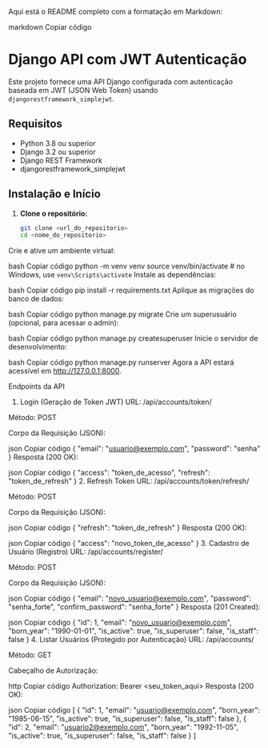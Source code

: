 Aqui está o README completo com a formatação em Markdown:

markdown
Copiar código
# Django API com JWT Autenticação

Este projeto fornece uma API Django configurada com autenticação baseada em JWT (JSON Web Token) usando `djangorestframework_simplejwt`.

## Requisitos

- Python 3.8 ou superior
- Django 3.2 ou superior
- Django REST Framework
- djangorestframework_simplejwt

## Instalação e Início

1. **Clone o repositório:**

   ```bash
   git clone <url_do_repositorio>
   cd <nome_do_repositorio>
Crie e ative um ambiente virtual:

bash
Copiar código
python -m venv venv
source venv/bin/activate  # no Windows, use `venv\Scripts\activate`
Instale as dependências:

bash
Copiar código
pip install -r requirements.txt
Aplique as migrações do banco de dados:

bash
Copiar código
python manage.py migrate
Crie um superusuário (opcional, para acessar o admin):

bash
Copiar código
python manage.py createsuperuser
Inicie o servidor de desenvolvimento:

bash
Copiar código
python manage.py runserver
Agora a API estará acessível em http://127.0.0.1:8000.

Endpoints da API
1. Login (Geração de Token JWT)
URL: /api/accounts/token/

Método: POST

Corpo da Requisição (JSON):

json
Copiar código
{
    "email": "usuario@exemplo.com",
    "password": "senha"
}
Resposta (200 OK):

json
Copiar código
{
    "access": "token_de_acesso",
    "refresh": "token_de_refresh"
}
2. Refresh Token
URL: /api/accounts/token/refresh/

Método: POST

Corpo da Requisição (JSON):

json
Copiar código
{
    "refresh": "token_de_refresh"
}
Resposta (200 OK):

json
Copiar código
{
    "access": "novo_token_de_acesso"
}
3. Cadastro de Usuário (Registro)
URL: /api/accounts/register/

Método: POST

Corpo da Requisição (JSON):

json
Copiar código
{
    "email": "novo_usuario@exemplo.com",
    "password": "senha_forte",
    "confirm_password": "senha_forte"
}
Resposta (201 Created):

json
Copiar código
{
    "id": 1,
    "email": "novo_usuario@exemplo.com",
    "born_year": "1990-01-01",
    "is_active": true,
    "is_superuser": false,
    "is_staff": false
}
4. Listar Usuários (Protegido por Autenticação)
URL: /api/accounts/

Método: GET

Cabeçalho de Autorização:

http
Copiar código
Authorization: Bearer <seu_token_aqui>
Resposta (200 OK):

json
Copiar código
[
    {
        "id": 1,
        "email": "usuario@exemplo.com",
        "born_year": "1985-06-15",
        "is_active": true,
        "is_superuser": false,
        "is_staff": false
    },
    {
        "id": 2,
        "email": "usuario2@exemplo.com",
        "born_year": "1992-11-05",
        "is_active": true,
        "is_superuser": false,
        "is_staff": false
    }
]
